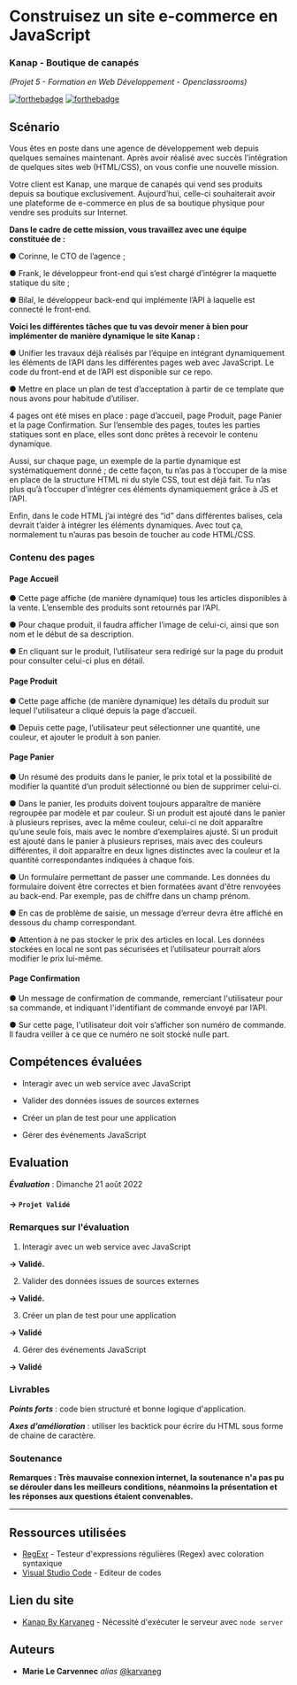 # Construisez un site e-commerce en JavaScript
### Kanap - Boutique de canapés
_(Projet 5 - Formation en Web Développement - Openclassrooms)_

[![forthebadge](https://forthebadge.com/images/badges/made-with-javascript.svg)](https://forthebadge.com) [![forthebadge](http://forthebadge.com/images/badges/powered-by-coffee.svg)](http://forthebadge.com)

## Scénario

Vous êtes en poste dans une agence de développement web depuis quelques semaines maintenant. Après avoir réalisé avec succès l’intégration de quelques sites web (HTML/CSS), on vous confie une nouvelle mission.

Votre client est Kanap, une marque de canapés qui vend ses produits depuis sa boutique exclusivement. Aujourd’hui, celle-ci souhaiterait avoir une plateforme de e-commerce en plus de sa boutique physique pour vendre ses produits sur Internet.

__Dans le cadre de cette mission, vous travaillez avec une équipe constituée de :__

● Corinne, le CTO de l’agence ;

● Frank, le développeur front-end qui s’est chargé d’intégrer la maquette statique du site ;

● Bilal, le développeur back-end qui implémente l’API à laquelle est connecté le front-end.


__Voici les différentes tâches que tu vas devoir mener à bien pour implémenter de manière dynamique le site Kanap :__

● Unifier les travaux déjà réalisés par l’équipe en intégrant dynamiquement les éléments de l’API dans les différentes pages web avec JavaScript. Le code du front-end et de l’API est disponible sur ce repo.

● Mettre en place un plan de test d’acceptation à partir de ce template que nous avons pour habitude d’utiliser.


4 pages ont été mises en place : page d’accueil, page Produit, page Panier et la page Confirmation. Sur l’ensemble des pages, toutes les parties statiques sont en place, elles sont donc prêtes à recevoir le contenu dynamique.

Aussi, sur chaque page, un exemple de la partie dynamique est systématiquement donné ; de cette façon, tu n’as pas à t’occuper de la mise en place de la structure HTML ni du style CSS, tout est déjà fait. Tu n’as plus qu’à t’occuper d’intégrer ces éléments dynamiquement grâce à JS et l’API.

Enfin, dans le code HTML j’ai intégré des “id” dans différentes balises, cela devrait t’aider à intégrer les éléments dynamiques. Avec tout ça, normalement tu n’auras pas besoin de toucher au code HTML/CSS.


### Contenu des pages

#### Page Accueil

● Cette page affiche (de manière dynamique) tous les articles disponibles à
la vente. L’ensemble des produits sont retournés par l’API. 

● Pour chaque produit, il faudra afficher l’image de celui-ci, ainsi que son nom et le début de
sa description.

● En cliquant sur le produit, l’utilisateur sera redirigé sur la page du produit pour consulter
celui-ci plus en détail.

#### Page Produit

● Cette page affiche (de manière dynamique) les détails du produit sur
lequel l'utilisateur a cliqué depuis la page d’accueil.

● Depuis cette page, l’utilisateur
peut sélectionner une quantité, une couleur, et ajouter le produit à son panier.

#### Page Panier

● Un résumé des produits dans le panier, le prix total et la possibilité de modifier la quantité d’un produit sélectionné ou bien de supprimer celui-ci.

● Dans le panier, les produits doivent toujours apparaître de manière regroupée par modèle et par couleur. Si un produit est ajouté dans le panier à plusieurs reprises, avec la même couleur, celui-ci ne doit apparaître qu’une seule fois, mais avec le nombre d’exemplaires ajusté.
Si un produit est ajouté dans le panier à plusieurs reprises, mais avec des couleurs différentes, il doit apparaître en deux lignes distinctes avec la couleur et la quantité correspondantes indiquées à chaque fois.

● Un formulaire permettant de passer une commande. Les données du formulaire doivent être correctes et bien formatées avant d'être renvoyées au back-end. Par exemple, pas de chiffre dans un champ prénom.

● En cas de problème de saisie, un message d’erreur devra être affiché en dessous du champ correspondant.

● Attention à ne pas stocker le prix des articles en local. Les données stockées en local ne sont pas sécurisées et l’utilisateur pourrait alors modifier le prix lui-même.

#### Page Confirmation

● Un message de confirmation de commande, remerciant l'utilisateur pour sa commande, et indiquant l'identifiant de commande envoyé par l’API.

● Sur cette page, l'utilisateur doit voir s’afficher son numéro de commande. Il faudra veiller à ce que ce numéro ne soit stocké nulle part.


## Compétences évaluées


* Interagir avec un web service avec JavaScript

* Valider des données issues de sources externes

* Créer un plan de test pour une application

* Gérer des événements JavaScript

## Evaluation

___Évaluation___ : Dimanche 21 août 2022
#### -> `Projet Validé`


### Remarques sur l'évaluation

1. Interagir avec un web service avec JavaScript

 __-> Validé.__



2. Valider des données issues de sources externes

 __-> Validé.__



3. Créer un plan de test pour une application

  __-> Validé__



4. Gérer des événements JavaScript

  __-> Validé__


### Livrables

___Points forts___ : code bien structuré et bonne logique d'application.

___Axes d'amélioration___ : utiliser les backtick pour écrire du HTML sous forme de chaine de caractère.



### Soutenance

__Remarques : Très mauvaise connexion internet, la soutenance n'a pas pu se dérouler dans les meilleurs conditions, néanmoins la présentation et les réponses aux questions étaient convenables.__

____

## Ressources utilisées

* [RegExr](https://regexr.com/) - Testeur d'expressions régulières (Regex) avec coloration syntaxique
* [Visual Studio Code](https://code.visualstudio.com/) - Editeur de codes

## Lien du site

* [Kanap By Karvaneg](https://karvaneg.github.io/OC_P5/front/html/index.html) - Nécessité d'exécuter le serveur avec `node server`

## Auteurs

* **Marie Le Carvennec** _alias_ [@karvaneg](https://github.com/Karvaneg)